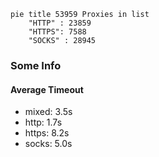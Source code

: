 
```mermaid
pie title 53959 Proxies in list
    "HTTP" : 23859
    "HTTPS": 7588
    "SOCKS" : 28945
```

### Some Info
#### Average Timeout

- mixed: 3.5s
- http: 1.7s
- https: 8.2s
- socks: 5.0s